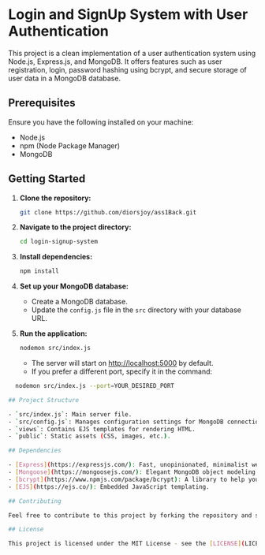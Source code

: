 # Login and SignUp System with User Authentication

This project is a clean implementation of a user authentication system using Node.js, Express.js, and MongoDB. It offers features such as user registration, login, password hashing using bcrypt, and secure storage of user data in a MongoDB database.

## Prerequisites

Ensure you have the following installed on your machine:

- Node.js
- npm (Node Package Manager)
- MongoDB

## Getting Started

1. **Clone the repository:**

   ```bash
   git clone https://github.com/diorsjoy/ass1Back.git
   ```

2. **Navigate to the project directory:**

   ```bash
   cd login-signup-system
   ```

3. **Install dependencies:**

   ```bash
   npm install
   ```

4. **Set up your MongoDB database:**

   - Create a MongoDB database.
   - Update the `config.js` file in the `src` directory with your database URL.

5. **Run the application:**

   ```bash
   nodemon src/index.js
   ```

   - The server will start on [http://localhost:5000](http://localhost:5000) by default.
   - If you prefer a different port, specify it in the command:

 ```bash
   nodemon src/index.js --port=YOUR_DESIRED_PORT

## Project Structure

- `src/index.js`: Main server file.
- `src/config.js`: Manages configuration settings for MongoDB connection.
- `views`: Contains EJS templates for rendering HTML.
- `public`: Static assets (CSS, images, etc.).

## Dependencies

- [Express](https://expressjs.com/): Fast, unopinionated, minimalist web framework for Node.js.
- [Mongoose](https://mongoosejs.com/): Elegant MongoDB object modeling for Node.js.
- [bcrypt](https://www.npmjs.com/package/bcrypt): A library to help you hash passwords.
- [EJS](https://ejs.co/): Embedded JavaScript templating.

## Contributing

Feel free to contribute to this project by forking the repository and submitting a pull request.

## License

This project is licensed under the MIT License - see the [LICENSE](LICENSE) file for details.
```
